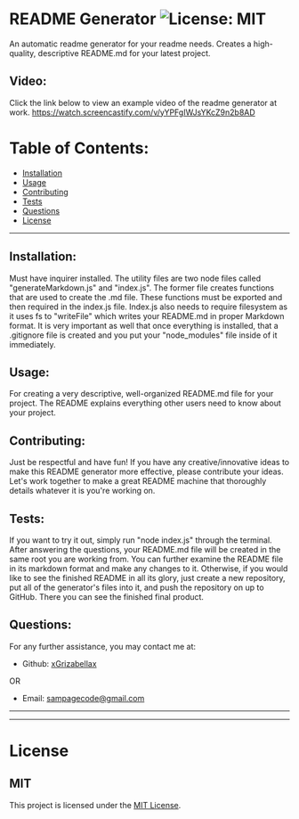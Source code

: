   # README Generator ![License: MIT](<https://img.shields.io/badge/License-MIT-yellow.svg>)

  An automatic readme generator for your readme needs. Creates a high-quality, descriptive README.md for your latest project.

  ## Video:
  Click the link below to view an example video of the readme generator at work.
  https://watch.screencastify.com/v/yYPFgIWJsYKcZ9n2b8AD

  # Table of Contents:
  * [Installation](#installation)
  * [Usage](#usage)
  * [Contributing](#contributing)
  * [Tests](#tests)
  * [Questions](#questions)
  * [License](#license)

---

  ## Installation:
  Must have inquirer installed. The utility files are two node files called "generateMarkdown.js" and "index.js". The former file creates functions that are used to create the .md file. These functions must be exported and then required in the index.js file. Index.js also needs to require filesystem as it uses fs to "writeFile" which writes your README.md in proper Markdown format. It is very important as well that once everything is installed, that a .gitignore file is created and you put your "node_modules" file inside of it immediately.

  ## Usage:
  For creating a very descriptive, well-organized README.md file for your project. The README explains everything other users need to know about your project.

  ## Contributing:
  Just be respectful and have fun! If you have any creative/innovative ideas to make this README generator more effective, please contribute your ideas. Let's work together to make a great README machine that thoroughly details whatever it is you're working on.

  ## Tests:
  If you want to try it out, simply run "node index.js" through the terminal. After answering the questions, your README.md file will be created in the same root you are working from. You can further examine the README file in its markdown format and make any changes to it. Otherwise, if you would like to see the finished README in all its glory, just create a new repository, put all of the generator's files into it, and push the repository on up to GitHub. There you can see the finished final product.

  ## Questions:
  For any further assistance, you may contact me at:

  * Github: [xGrizabellax](<https://github.com/xGrizabellax>)

  OR

  * Email: sampagecode@gmail.com

  ---
  ___

# License
  ## MIT
  This project is licensed under the [MIT License](https://opensource.org/licenses/MIT).










